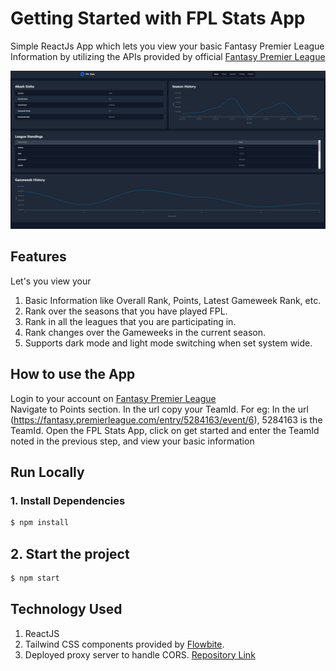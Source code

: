 # Getting Started with FPL Stats App

Simple ReactJs App which lets you view your basic Fantasy Premier League Information by utilizing the APIs provided by official [Fantasy Premier League](https://www.postman.com/altimetry-operator-38323786/workspace/fantasy-premier-league/documentation/15391879-32b73369-4fc4-4e48-b566-acefc7125bed)

![FPL Stats Screenshot](https://github.com/AkashSinha96/fantasy-premier-league-stats/blob/master/Content/demo-screenshot.png)

## Features

Let's you view your

1. Basic Information like Overall Rank, Points, Latest Gameweek Rank, etc.
2. Rank over the seasons that you have played FPL.
3. Rank in all the leagues that you are participating in.
4. Rank changes over the Gameweeks in the current season.
5. Supports dark mode and light mode switching when set system wide. 

## How to use the App

Login to your account on [Fantasy Premier League](https://fantasy.premierleague.com/)  
Navigate to Points section. In the url copy your TeamId. For eg: In the url (https://fantasy.premierleague.com/entry/5284163/event/6), 5284163 is the TeamId.
Open the FPL Stats App, click on get started and enter the TeamId noted in the previous step, and view your basic information

## Run Locally
### 1. Install Dependencies
```sh
$ npm install
```
## 2. Start the project
```sh
$ npm start
```

## Technology Used
 1. ReactJS
 2. Tailwind CSS components provided by [Flowbite](https://flowbite.com/).
 3. Deployed proxy server to handle CORS. [Repository Link](https://github.com/AkashSinha96/fantasy-premier-league-stats-api-handler) 
